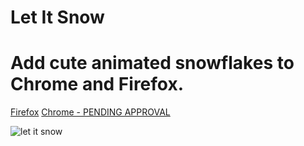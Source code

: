 # Let It Snow

# Add cute animated snowflakes to Chrome and Firefox.

[Firefox](https://addons.mozilla.org/en-US/firefox/addon/let-it-snow-addon/) 
[Chrome - PENDING APPROVAL]()

![let it snow](./assets/let-it-snow.gif)

